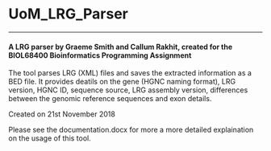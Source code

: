 # UoM_LRG_Parser

---

#### A LRG parser by Graeme Smith and Callum Rakhit, created for the BIOL68400 Bioinformatics Programming Assignment

The tool parses LRG (XML) files and saves the extracted information as a BED file. It provides deatils on the gene (HGNC naming format), LRG version, HGNC ID, sequence source, LRG assembly version, differences between the genomic reference sequences and exon details.

Created on 21st November 2018

Please see the documentation.docx for more a more detailed explaination on the usage of this tool.

